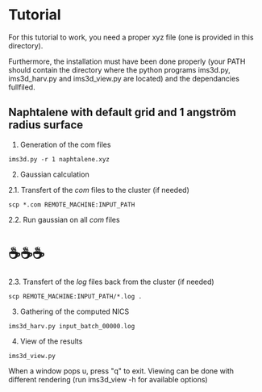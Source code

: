 # Tutorial
For this tutorial to work, you need a proper xyz file (one is provided in this directory).

Furthermore, the installation must have been done properly (your PATH should contain the directory where the
python programs ims3d.py, ims3d_harv.py and ims3d_view.py are located) and the dependancies fullfiled.

## Naphtalene with default grid and 1 angström radius surface

1. Generation of the com files

```
ims3d.py -r 1 naphtalene.xyz 
```

2. Gaussian calculation

2.1. Transfert of the _com_ files to the cluster (if needed)

```
scp *.com REMOTE_MACHINE:INPUT_PATH
```

2.2. Run gaussian on all _com_ files

#  ☕☕☕

2.3. Transfert of the _log_ files back from the cluster (if needed)

```
scp REMOTE_MACHINE:INPUT_PATH/*.log .
```

3. Gathering of the computed NICS

```
ims3d_harv.py input_batch_00000.log
```
4. View of the results
```
ims3d_view.py
```
When a window pops u, press "q" to exit.
Viewing can be done with different rendering (run ims3d_view -h for available options)
